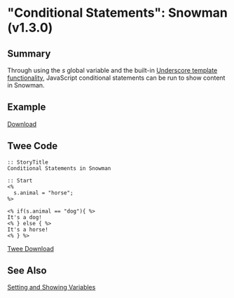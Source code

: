 # "Conditional Statements": Snowman (v1.3.0)

## Summary

Through using the *s* global variable and the built-in [Underscore template functionality](http://underscorejs.org/#template), JavaScript conditional statements can be run to show content in Snowman.

## Example

[Download](snowman_conditionalstatements_example.html)

## Twee Code

```twee
:: StoryTitle
Conditional Statements in Snowman

:: Start
<%
  s.animal = "horse";
%>

<% if(s.animal == "dog"){ %>
It's a dog!
<% } else { %>
It's a horse!
<% } %>
```

[Twee Download](snowman_conditionalstatements_twee.txt)

## See Also

[Setting and Showing Variables](../../settingandshowing/snowman/snowman_settingandshowing.md)
